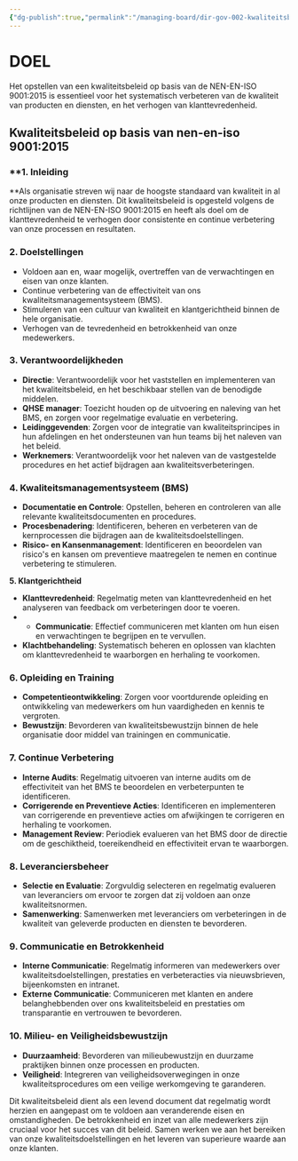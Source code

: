 ```yaml
---
{"dg-publish":true,"permalink":"/managing-board/dir-gov-002-kwaliteitsbeleid/","tags":["governance"],"noteIcon":"default"}
---
```


# DOEL

Het opstellen van een kwaliteitsbeleid op basis van de NEN-EN-ISO 9001:2015 is essentieel voor het systematisch verbeteren van de kwaliteit van producten en diensten, en het verhogen van klanttevredenheid.

## Kwaliteitsbeleid op basis van nen-en-iso 9001:2015

### **1. Inleiding  
**Als organisatie streven wij naar de hoogste standaard van kwaliteit in al onze producten en diensten. Dit kwaliteitsbeleid is opgesteld volgens de richtlijnen van de NEN-EN-ISO 9001:2015 en heeft als doel om de klanttevredenheid te verhogen door consistente en continue verbetering van onze processen en resultaten.

### **2. Doelstellingen**

- Voldoen aan en, waar mogelijk, overtreffen van de verwachtingen en eisen van onze klanten.
- Continue verbetering van de effectiviteit van ons kwaliteitsmanagementsysteem (BMS).
- Stimuleren van een cultuur van kwaliteit en klantgerichtheid binnen de hele organisatie.
- Verhogen van de tevredenheid en betrokkenheid van onze medewerkers.

### **3. Verantwoordelijkheden**

- **Directie**: Verantwoordelijk voor het vaststellen en implementeren van het kwaliteitsbeleid, en het beschikbaar stellen van de benodigde middelen.
- **QHSE manager**: Toezicht houden op de uitvoering en naleving van het BMS, en zorgen voor regelmatige evaluatie en verbetering.
- **Leidinggevenden**: Zorgen voor de integratie van kwaliteitsprincipes in hun afdelingen en het ondersteunen van hun teams bij het naleven van het beleid.
- **Werknemers**: Verantwoordelijk voor het naleven van de vastgestelde procedures en het actief bijdragen aan kwaliteitsverbeteringen.

### **4. Kwaliteitsmanagementsysteem (BMS)**

- **Documentatie en Controle**: Opstellen, beheren en controleren van alle relevante kwaliteitsdocumenten en procedures.
- **Procesbenadering**: Identificeren, beheren en verbeteren van de kernprocessen die bijdragen aan de kwaliteitsdoelstellingen.
- **Risico- en Kansenmanagement**: Identificeren en beoordelen van risico's en kansen om preventieve maatregelen te nemen en continue verbetering te stimuleren.

**5. Klantgerichtheid**

- **Klanttevredenheid**: Regelmatig meten van klanttevredenheid en het analyseren van feedback om verbeteringen door te voeren.
- - **Communicatie**: Effectief communiceren met klanten om hun eisen en verwachtingen te begrijpen en te vervullen.
- **Klachtbehandeling**: Systematisch beheren en oplossen van klachten om klanttevredenheid te waarborgen en herhaling te voorkomen.

### **6. Opleiding en Training**

- **Competentieontwikkeling**: Zorgen voor voortdurende opleiding en ontwikkeling van medewerkers om hun vaardigheden en kennis te vergroten.
- **Bewustzijn**: Bevorderen van kwaliteitsbewustzijn binnen de hele organisatie door middel van trainingen en communicatie.

### **7. Continue Verbetering**

- **Interne Audits**: Regelmatig uitvoeren van interne audits om de effectiviteit van het BMS te beoordelen en verbeterpunten te identificeren.
- **Corrigerende en Preventieve Acties**: Identificeren en implementeren van corrigerende en preventieve acties om afwijkingen te corrigeren en herhaling te voorkomen.
- **Management Review**: Periodiek evalueren van het BMS door de directie om de geschiktheid, toereikendheid en effectiviteit ervan te waarborgen.

### **8. Leveranciersbeheer**

- **Selectie en Evaluatie**: Zorgvuldig selecteren en regelmatig evalueren van leveranciers om ervoor te zorgen dat zij voldoen aan onze kwaliteitsnormen.
- **Samenwerking**: Samenwerken met leveranciers om verbeteringen in de kwaliteit van geleverde producten en diensten te bevorderen.

### **9. Communicatie en Betrokkenheid**

- **Interne Communicatie**: Regelmatig informeren van medewerkers over kwaliteitsdoelstellingen, prestaties en verbeteracties via nieuwsbrieven, bijeenkomsten en intranet.
- **Externe Communicatie**: Communiceren met klanten en andere belanghebbenden over ons kwaliteitsbeleid en prestaties om transparantie en vertrouwen te bevorderen.

### **10. Milieu- en Veiligheidsbewustzijn**

- **Duurzaamheid**: Bevorderen van milieubewustzijn en duurzame praktijken binnen onze processen en producten.
- **Veiligheid**: Integreren van veiligheidsoverwegingen in onze kwaliteitsprocedures om een veilige werkomgeving te garanderen.

Dit kwaliteitsbeleid dient als een levend document dat regelmatig wordt herzien en aangepast om te voldoen aan veranderende eisen en omstandigheden. De betrokkenheid en inzet van alle medewerkers zijn cruciaal voor het succes van dit beleid. Samen werken we aan het bereiken van onze kwaliteitsdoelstellingen en het leveren van superieure waarde aan onze klanten.

